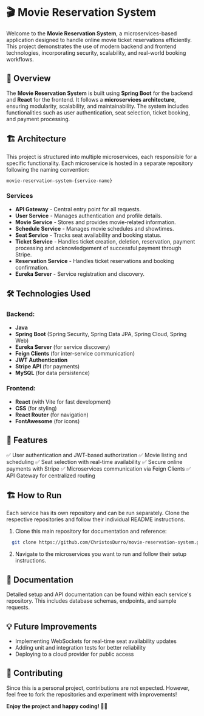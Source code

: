 # 🎬 Movie Reservation System

Welcome to the **Movie Reservation System**, a microservices-based application designed to handle online movie ticket reservations efficiently. This project demonstrates the use of modern backend and frontend technologies, incorporating security, scalability, and real-world booking workflows.

## 🚀 Overview
The **Movie Reservation System** is built using **Spring Boot** for the backend and **React** for the frontend. It follows a **microservices architecture**, ensuring modularity, scalability, and maintainability. The system includes functionalities such as user authentication, seat selection, ticket booking, and payment processing.

## 🏗️ Architecture
This project is structured into multiple microservices, each responsible for a specific functionality. Each microservice is hosted in a separate repository following the naming convention:

```
movie-reservation-system-{service-name}
```

### Services
- **API Gateway** - Central entry point for all requests.
- **User Service** - Manages authentication and profile details.
- **Movie Service** - Stores and provides movie-related information.
- **Schedule Service** - Manages movie schedules and showtimes.
- **Seat Service** - Tracks seat availability and booking status.
- **Ticket Service** - Handles ticket creation, deletion, reservation, payment processing and acknowledgement of successful payment through Stripe.
- **Reservation Service** - Handles ticket reservations and booking confirmation.
- **Eureka Server** - Service registration and discovery.

## 🛠️ Technologies Used
### Backend:
- **Java**
- **Spring Boot** (Spring Security, Spring Data JPA, Spring Cloud, Spring Web)
- **Eureka Server** (for service discovery)
- **Feign Clients** (for inter-service communication)
- **JWT Authentication**
- **Stripe API** (for payments)
- **MySQL** (for data persistence)

### Frontend:
- **React** (with Vite for fast development)
- **CSS** (for styling)
- **React Router** (for navigation)
- **FontAwesome** (for icons)

## 📌 Features
✅ User authentication and JWT-based authorization
✅ Movie listing and scheduling
✅ Seat selection with real-time availability
✅ Secure online payments with Stripe
✅ Microservices communication via Feign Clients
✅ API Gateway for centralized routing

## 🏗️ How to Run
Each service has its own repository and can be run separately. Clone the respective repositories and follow their individual README instructions.

1. Clone this main repository for documentation and reference:
```bash
  git clone https://github.com/ChristosDurro/movie-reservation-system.git
```
2. Navigate to the microservices you want to run and follow their setup instructions.

## 📜 Documentation
Detailed setup and API documentation can be found within each service's repository. This includes database schemas, endpoints, and sample requests.

## 💡 Future Improvements
- Implementing WebSockets for real-time seat availability updates
- Adding unit and integration tests for better reliability
- Deploying to a cloud provider for public access

## 🤝 Contributing
Since this is a personal project, contributions are not expected. However, feel free to fork the repositories and experiment with improvements!

**Enjoy the project and happy coding! 🎥🍿**

